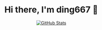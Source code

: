 <p>
  <h1 align="center">
    <b>Hi there, I'm ding667</a> 👋</b>
  </h1>
    
<!-- <p>Hello World</p> -->
</p>

<p align="center">
  <a href="https://github.com/ding667">
    <img alt="GitHub Stats" src="https://github-readme-stats.vercel.app/api?username=ding667&hide=issues&hide_title=true&include_all_commits=true&bg_color=30,e96443,904e95&title_color=fff&text_color=fff" />
    </a>
</p>
